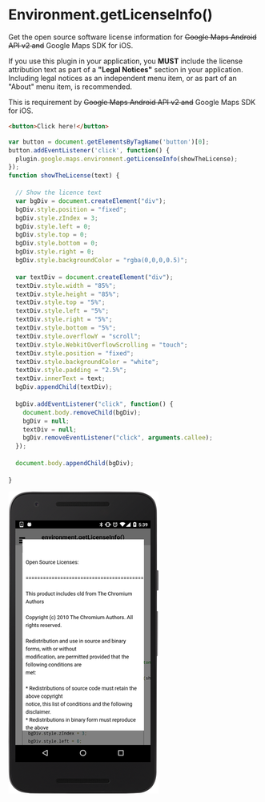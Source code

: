 # Environment.getLicenseInfo()

Get the open source software license information for ~~Google Maps Android API v2 and~~ Google Maps SDK for iOS.

If you use this plugin in your application, you **MUST** include the license attribution text as part of a **"Legal Notices"** section in your application.
Including legal notices as an independent menu item, or as part of an "About" menu item, is recommended.

This is requirement by ~~Google Maps Android API v2 and~~ Google Maps SDK for iOS.

```html
<button>Click here!</button>
```

```js
var button = document.getElementsByTagName('button')[0];
button.addEventListener('click', function() {
  plugin.google.maps.environment.getLicenseInfo(showTheLicense);
});
function showTheLicense(text) {

  // Show the licence text
  var bgDiv = document.createElement("div");
  bgDiv.style.position = "fixed";
  bgDiv.style.zIndex = 3;
  bgDiv.style.left = 0;
  bgDiv.style.top = 0;
  bgDiv.style.bottom = 0;
  bgDiv.style.right = 0;
  bgDiv.style.backgroundColor = "rgba(0,0,0,0.5)";

  var textDiv = document.createElement("div");
  textDiv.style.width = "85%";
  textDiv.style.height = "85%";
  textDiv.style.top = "5%";
  textDiv.style.left = "5%";
  textDiv.style.right = "5%";
  textDiv.style.bottom = "5%";
  textDiv.style.overflowY = "scroll";
  textDiv.style.WebkitOverflowScrolling = "touch";
  textDiv.style.position = "fixed";
  textDiv.style.backgroundColor = "white";
  textDiv.style.padding = "2.5%";
  textDiv.innerText = text;
  bgDiv.appendChild(textDiv);

  bgDiv.addEventListener("click", function() {
    document.body.removeChild(bgDiv);
    bgDiv = null;
    textDiv = null;
    bgDiv.removeEventListener("click", arguments.callee);
  });

  document.body.appendChild(bgDiv);

}
```

![](image.png)
